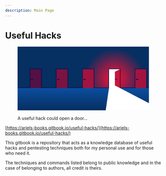 ```yaml
---
description: Main Page
---
```


# Useful Hacks

<figure><img src=".gitbook/assets/hallway-2-2.png" alt=""><figcaption><p>A useful hack could open a door...</p></figcaption></figure>

[https://ariels-books.gitbook.io/useful-hacks/](https://ariels-books.gitbook.io/useful-hacks/)

This gitbook is a repository that acts as a knowledge database of useful hacks and pentesting techniques both for my personal use and for those who need it.

The techniques and commands listed belong to public knowledge and in the case of belonging to authors, all credit is theirs.

